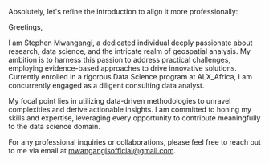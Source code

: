 
Absolutely, let's refine the introduction to align it more professionally:

Greetings,

I am Stephen Mwangangi, a dedicated individual deeply passionate about research, data science, and the intricate realm of geospatial analysis. My ambition is to harness this passion to address practical challenges, employing evidence-based approaches to drive innovative solutions. Currently enrolled in a rigorous Data Science program at ALX_Africa, I am concurrently engaged as a diligent consulting data analyst.

My focal point lies in utilizing data-driven methodologies to unravel complexities and derive actionable insights. I am committed to honing my skills and expertise, leveraging every opportunity to contribute meaningfully to the data science domain.

For any professional inquiries or collaborations, please feel free to reach out to me via email at mwangangisofficial@gmail.com.

<!---
WanCodes01/WanCodes01 is a ✨ special ✨ repository because its `README.md` (this file) appears on your GitHub profile.
You can click the Preview link to take a look at your changes.
--->
